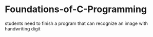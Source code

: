 # Foundations-of-C-Programming
students need to finish a program that can recognize an image with handwriting digit
